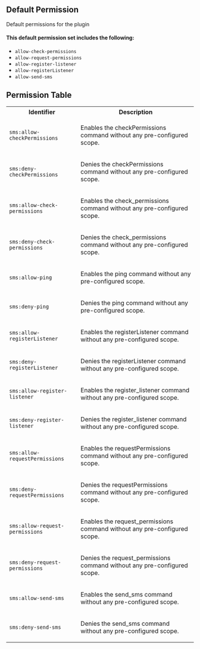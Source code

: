 ## Default Permission

Default permissions for the plugin

#### This default permission set includes the following:

- `allow-check-permissions`
- `allow-request-permissions`
- `allow-register-listener`
- `allow-registerListener`
- `allow-send-sms`

## Permission Table

<table>
<tr>
<th>Identifier</th>
<th>Description</th>
</tr>


<tr>
<td>

`sms:allow-checkPermissions`

</td>
<td>

Enables the checkPermissions command without any pre-configured scope.

</td>
</tr>

<tr>
<td>

`sms:deny-checkPermissions`

</td>
<td>

Denies the checkPermissions command without any pre-configured scope.

</td>
</tr>

<tr>
<td>

`sms:allow-check-permissions`

</td>
<td>

Enables the check_permissions command without any pre-configured scope.

</td>
</tr>

<tr>
<td>

`sms:deny-check-permissions`

</td>
<td>

Denies the check_permissions command without any pre-configured scope.

</td>
</tr>

<tr>
<td>

`sms:allow-ping`

</td>
<td>

Enables the ping command without any pre-configured scope.

</td>
</tr>

<tr>
<td>

`sms:deny-ping`

</td>
<td>

Denies the ping command without any pre-configured scope.

</td>
</tr>

<tr>
<td>

`sms:allow-registerListener`

</td>
<td>

Enables the registerListener command without any pre-configured scope.

</td>
</tr>

<tr>
<td>

`sms:deny-registerListener`

</td>
<td>

Denies the registerListener command without any pre-configured scope.

</td>
</tr>

<tr>
<td>

`sms:allow-register-listener`

</td>
<td>

Enables the register_listener command without any pre-configured scope.

</td>
</tr>

<tr>
<td>

`sms:deny-register-listener`

</td>
<td>

Denies the register_listener command without any pre-configured scope.

</td>
</tr>

<tr>
<td>

`sms:allow-requestPermissions`

</td>
<td>

Enables the requestPermissions command without any pre-configured scope.

</td>
</tr>

<tr>
<td>

`sms:deny-requestPermissions`

</td>
<td>

Denies the requestPermissions command without any pre-configured scope.

</td>
</tr>

<tr>
<td>

`sms:allow-request-permissions`

</td>
<td>

Enables the request_permissions command without any pre-configured scope.

</td>
</tr>

<tr>
<td>

`sms:deny-request-permissions`

</td>
<td>

Denies the request_permissions command without any pre-configured scope.

</td>
</tr>

<tr>
<td>

`sms:allow-send-sms`

</td>
<td>

Enables the send_sms command without any pre-configured scope.

</td>
</tr>

<tr>
<td>

`sms:deny-send-sms`

</td>
<td>

Denies the send_sms command without any pre-configured scope.

</td>
</tr>
</table>

